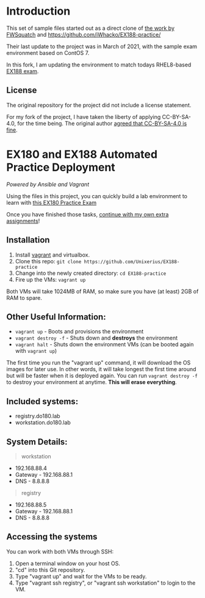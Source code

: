 # Introduction
This set of sample files started out as a direct clone of [the work by FWSquatch](https://github.com/FWSquatch/do180-practice) and https://github.com/iWhacko/EX188-practice/

Their last update to the project was in March of 2021, with the sample exam environment based on ContOS 7. 

In this fork, I am updating the environment to match todays RHEL8-based [EX188 exam](https://www.redhat.com/en/services/training/ex188-red-hat-certified-specialist-containers-exam?section=what-you-need-to-know).


## License

The original repository for the project did not include a license statement. 

For my fork of the project, I have taken the liberty of applying CC-BY-SA-4.0, for the time being. The original author [agreed that CC-BY-SA-4.0 is fine](https://github.com/FWSquatch/do180-practice/issues/1). 


# EX180 and EX188 Automated Practice Deployment
_Powered by Ansible and Vagrant_ 

Using the files in this project,  you can quickly build a lab environment to learn with [this EX180 Practice Exam](./Assignments/Original.md)

Once you have finished those tasks, [continue with my own extra assignments](./Assignments/Extras.md)!


## Installation
1. Install [vagrant](https://developer.hashicorp.com/vagrant/downloads) and virtualbox.
2. Clone this repo: `git clone https://github.com/Unixerius/EX188-practice`
3. Change into the newly created directory: `cd EX188-practice`
4. Fire up the VMs: `vagrant up`

Both VMs will take 1024MB of RAM, so make sure you have (at least) 2GB of RAM to spare.


## Other Useful Information:
- `vagrant up` - Boots and provisions the environment
- `vagrant destroy -f` - Shuts down and **destroys** the environment
- `vagrant halt` - Shuts down the environment VMs (can be booted again with `vagrant up`)

The first time you run the "vagrant up" command, it will download the OS images for later use. In other words, it will take longest the first time around but will be faster when it is deployed again. You can run `vagrant destroy -f` to destroy your environment at anytime. **This will erase everything**. 


## Included systems:
- registry.do180.lab
- workstation.do180.lab


## System Details:
> workstation
- 192.168.88.4
- Gateway - 192.168.88.1
- DNS - 8.8.8.8
> registry
- 192.168.88.5
- Gateway - 192.168.88.1
- DNS - 8.8.8.8


## Accessing the systems

You can work with both VMs through SSH: 

1. Open a terminal window on your host OS.
2. "cd" into this Git repository.
3. Type "vagrant up" and wait for the VMs to be ready.
3. Type "vagrant ssh registry", or "vagrant ssh workstation" to login to the VM.
